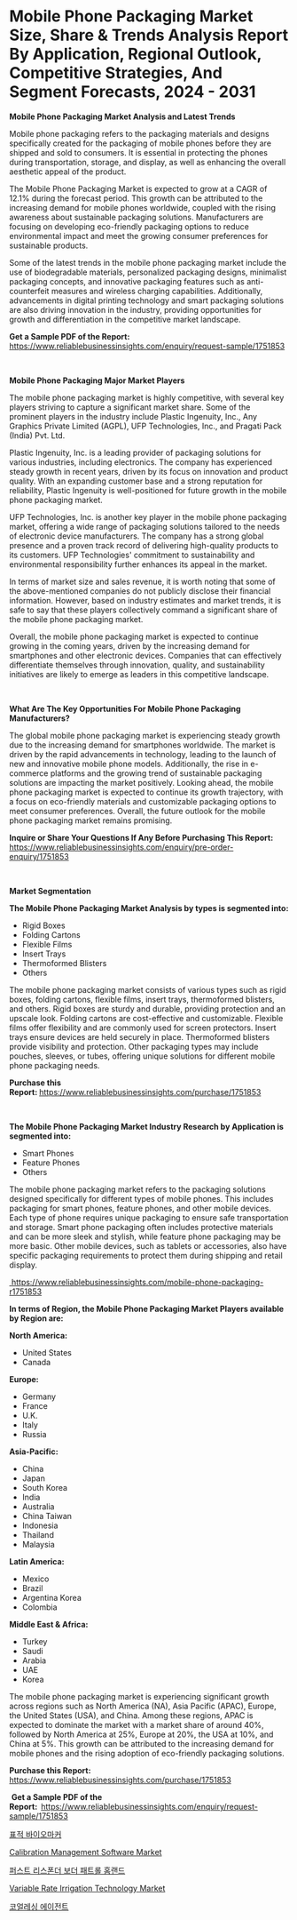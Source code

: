 <p><h1>Mobile Phone Packaging Market Size, Share & Trends Analysis Report By Application, Regional Outlook, Competitive Strategies, And Segment Forecasts, 2024 - 2031</h1></p><p><strong>Mobile Phone Packaging Market Analysis and Latest Trends</strong></p>
<p><p>Mobile phone packaging refers to the packaging materials and designs specifically created for the packaging of mobile phones before they are shipped and sold to consumers. It is essential in protecting the phones during transportation, storage, and display, as well as enhancing the overall aesthetic appeal of the product.</p><p>The Mobile Phone Packaging Market is expected to grow at a CAGR of 12.1% during the forecast period. This growth can be attributed to the increasing demand for mobile phones worldwide, coupled with the rising awareness about sustainable packaging solutions. Manufacturers are focusing on developing eco-friendly packaging options to reduce environmental impact and meet the growing consumer preferences for sustainable products.</p><p>Some of the latest trends in the mobile phone packaging market include the use of biodegradable materials, personalized packaging designs, minimalist packaging concepts, and innovative packaging features such as anti-counterfeit measures and wireless charging capabilities. Additionally, advancements in digital printing technology and smart packaging solutions are also driving innovation in the industry, providing opportunities for growth and differentiation in the competitive market landscape.</p></p>
<p><strong>Get a Sample PDF of the Report:&nbsp;</strong> <a href="https://www.reliablebusinessinsights.com/enquiry/request-sample/1751853">https://www.reliablebusinessinsights.com/enquiry/request-sample/1751853</a></p>
<p>&nbsp;</p>
<p><strong>Mobile Phone Packaging Major Market Players</strong></p>
<p><p>The mobile phone packaging market is highly competitive, with several key players striving to capture a significant market share. Some of the prominent players in the industry include Plastic Ingenuity, Inc., Any Graphics Private Limited (AGPL), UFP Technologies, Inc., and Pragati Pack (India) Pvt. Ltd.</p><p>Plastic Ingenuity, Inc. is a leading provider of packaging solutions for various industries, including electronics. The company has experienced steady growth in recent years, driven by its focus on innovation and product quality. With an expanding customer base and a strong reputation for reliability, Plastic Ingenuity is well-positioned for future growth in the mobile phone packaging market.</p><p>UFP Technologies, Inc. is another key player in the mobile phone packaging market, offering a wide range of packaging solutions tailored to the needs of electronic device manufacturers. The company has a strong global presence and a proven track record of delivering high-quality products to its customers. UFP Technologies' commitment to sustainability and environmental responsibility further enhances its appeal in the market.</p><p>In terms of market size and sales revenue, it is worth noting that some of the above-mentioned companies do not publicly disclose their financial information. However, based on industry estimates and market trends, it is safe to say that these players collectively command a significant share of the mobile phone packaging market.</p><p>Overall, the mobile phone packaging market is expected to continue growing in the coming years, driven by the increasing demand for smartphones and other electronic devices. Companies that can effectively differentiate themselves through innovation, quality, and sustainability initiatives are likely to emerge as leaders in this competitive landscape.</p></p>
<p>&nbsp;</p>
<p><strong>What Are The Key Opportunities For Mobile Phone Packaging Manufacturers?</strong></p>
<p><p>The global mobile phone packaging market is experiencing steady growth due to the increasing demand for smartphones worldwide. The market is driven by the rapid advancements in technology, leading to the launch of new and innovative mobile phone models. Additionally, the rise in e-commerce platforms and the growing trend of sustainable packaging solutions are impacting the market positively. Looking ahead, the mobile phone packaging market is expected to continue its growth trajectory, with a focus on eco-friendly materials and customizable packaging options to meet consumer preferences. Overall, the future outlook for the mobile phone packaging market remains promising.</p></p>
<p><strong>Inquire or Share Your Questions If Any Before Purchasing This Report:</strong> <a href="https://www.reliablebusinessinsights.com/enquiry/pre-order-enquiry/1751853">https://www.reliablebusinessinsights.com/enquiry/pre-order-enquiry/1751853</a></p>
<p>&nbsp;</p>
<p><strong>Market Segmentation</strong></p>
<p><strong>The Mobile Phone Packaging Market Analysis by types is segmented into:</strong></p>
<p><ul><li>Rigid Boxes</li><li>Folding Cartons</li><li>Flexible Films</li><li>Insert Trays</li><li>Thermoformed Blisters</li><li>Others</li></ul></p>
<p><p>The mobile phone packaging market consists of various types such as rigid boxes, folding cartons, flexible films, insert trays, thermoformed blisters, and others. Rigid boxes are sturdy and durable, providing protection and an upscale look. Folding cartons are cost-effective and customizable. Flexible films offer flexibility and are commonly used for screen protectors. Insert trays ensure devices are held securely in place. Thermoformed blisters provide visibility and protection. Other packaging types may include pouches, sleeves, or tubes, offering unique solutions for different mobile phone packaging needs.</p></p>
<p><strong>Purchase this Report:&nbsp;</strong><a href="https://www.reliablebusinessinsights.com/purchase/1751853">https://www.reliablebusinessinsights.com/purchase/1751853</a></p>
<p>&nbsp;</p>
<p><strong>The Mobile Phone Packaging Market Industry Research by Application is segmented into:</strong></p>
<p><ul><li>Smart Phones</li><li>Feature Phones</li><li>Others</li></ul></p>
<p><p>The mobile phone packaging market refers to the packaging solutions designed specifically for different types of mobile phones. This includes packaging for smart phones, feature phones, and other mobile devices. Each type of phone requires unique packaging to ensure safe transportation and storage. Smart phone packaging often includes protective materials and can be more sleek and stylish, while feature phone packaging may be more basic. Other mobile devices, such as tablets or accessories, also have specific packaging requirements to protect them during shipping and retail display.</p></p>
<p><a href="https://www.reliablebusinessinsights.com/mobile-phone-packaging-r1751853">&nbsp;https://www.reliablebusinessinsights.com/mobile-phone-packaging-r1751853</a></p>
<p><strong>In terms of Region, the Mobile Phone Packaging Market Players available by Region are:</strong></p>
<p>
    <p> <strong> North America: </strong>
        <ul>
            <li>United States</li>
            <li>Canada</li>
        </ul>
        </p> 
    <p> <strong> Europe: </strong>
        <ul>
            <li>Germany</li>
            <li>France</li>
            <li>U.K.</li>
            <li>Italy</li>
            <li>Russia</li>
        </ul>
        </p> 
    <p> <strong> Asia-Pacific: </strong>
        <ul>
            <li>China</li>
            <li>Japan</li>
            <li>South Korea</li>
            <li>India</li>
            <li>Australia</li>
            <li>China Taiwan</li>
            <li>Indonesia</li>
            <li>Thailand</li>
            <li>Malaysia</li>
        </ul>
        </p> 
    <p> <strong> Latin America: </strong>
        <ul>
            <li>Mexico</li>
            <li>Brazil</li>
            <li>Argentina Korea</li>
            <li>Colombia</li>
        </ul>
        </p> 
    <p> <strong> Middle East & Africa: </strong>
        <ul>
            <li>Turkey</li>
            <li>Saudi</li>
            <li>Arabia</li>
            <li>UAE</li>
            <li>Korea</li>
        </ul>
    </p>
    </p>
<p><p>The mobile phone packaging market is experiencing significant growth across regions such as North America (NA), Asia Pacific (APAC), Europe, the United States (USA), and China. Among these regions, APAC is expected to dominate the market with a market share of around 40%, followed by North America at 25%, Europe at 20%, the USA at 10%, and China at 5%. This growth can be attributed to the increasing demand for mobile phones and the rising adoption of eco-friendly packaging solutions.</p></p>
<p><strong>Purchase this Report: </strong><a href="https://www.reliablebusinessinsights.com/purchase/1751853">https://www.reliablebusinessinsights.com/purchase/1751853</a></p>
<p>&nbsp;<strong>Get a Sample PDF of the Report:&nbsp;&nbsp;</strong><a href="https://www.reliablebusinessinsights.com/enquiry/request-sample/1751853">https://www.reliablebusinessinsights.com/enquiry/request-sample/1751853</a></p>
<p><strong></strong></p>
<p><p><a href="https://medium.com/@juliastanley2022/%ED%91%9C%EC%A0%81-%EC%83%9D%EC%B2%B4-%EB%A7%88%EC%BB%A4-%EC%8B%9C%EC%9E%A5-%EB%B6%84%EC%84%9D-%EC%97%B0%ED%8F%89%EA%B7%A0-%EC%84%B1%EC%9E%A5%EB%A5%A0-cagr-%EC%8B%9C%EC%9E%A5-%EC%84%B8%EB%B6%84%ED%99%94-%EB%B0%8F-%EA%B8%80%EB%A1%9C%EB%B2%8C-%EC%82%B0%EC%97%85-%EA%B0%9C%EC%9A%94-4e2198b06820">표적 바이오마커</a></p><p><a href="https://github.com/EveKerluke2023/Market-Research-Report-List-1/blob/main/calibration-management-software-market.md">Calibration Management Software Market</a></p><p><a href="https://medium.com/@sarabits48/%ED%8D%BC%EC%8A%A4%ED%8A%B8-%EC%9D%91%EA%B8%89%EB%8C%80%EC%9D%91-%EB%8C%80%EC%B1%85-%EA%B5%AD%EA%B2%BD%EA%B2%BD%EB%B9%84%EA%B5%AD-%EA%B3%A0%ED%96%A5-%EC%8B%9C%EC%9E%A5-%EA%B7%9C%EB%AA%A8-%EC%8B%9C%EC%9E%A5-%EC%A0%84%EB%A7%9D-%EB%B0%8F-%EC%8B%9C%EC%9E%A5-%EC%98%88%EC%B8%A1-2024%EB%85%84%EB%B6%80%ED%84%B0-2031%EB%85%84-8b15d0dcd8c5">퍼스트 리스폰더 보더 패트롤 홈랜드</a></p><p><a href="https://github.com/angeliabkratze/Market-Research-Report-List-2/blob/main/variable-rate-irrigation-technology-market.md">Variable Rate Irrigation Technology Market</a></p><p><a href="https://github.com/jimahmed0511/Market-Research-Report-List-1/blob/main/6556403129626.md">코얼레싱 에이전트</a></p></p>